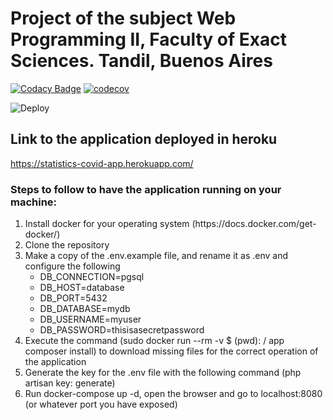 # Project of the subject Web Programming II, Faculty of Exact Sciences. Tandil, Buenos Aires

[![Codacy Badge](https://api.codacy.com/project/badge/Grade/60a16024fe4c44d78a764c0e4f8a9afd)](https://app.codacy.com/gh/espindola-lucas/estadisticas-covid?utm_source=github.com&utm_medium=referral&utm_content=espindola-lucas/estadisticas-covid&utm_campaign=Badge_Grade)
[![codecov](https://codecov.io/gh/espindola-lucas/estadisticas-covid/branch/master/graph/badge.svg)](https://codecov.io/gh/espindola-lucas/estadisticas-covid)
<!-- ![Static Code Analysis](https://github.com/espindola-lucas/estadisticas-covid/workflows/Static%20Code%20Analysis/badge.svg)
![Dusk Tests](https://github.com/espindola-lucas/estadisticas-covid/workflows/Dusk%20Tests/badge.svg)
![Laravel](https://github.com/espindola-lucas/estadisticas-covid/workflows/Laravel/badge.svg) -->
![Deploy](https://github.com/espindola-lucas/estadisticas-covid/workflows/Deploy/badge.svg)
<object data="https://supershields.io/1234567890abcdef0011" height="30px"></object>

<h2>Link to the application deployed in heroku</h2>

https://statistics-covid-app.herokuapp.com/

<h3>Steps to follow to have the application running on your machine:</h3>
    <ol>
        <li>
            Install docker for your operating system (https://docs.docker.com/get-docker/)        
        </li>
        <li>
            Clone the repository
        </li>
        <li>
            Make a copy of the .env.example file, and rename it as .env and configure the following
        <ul>
            <li> 
                DB_CONNECTION=pgsql 
            </li>
            <li> 
                DB_HOST=database 
            </li>
            <li> 
                DB_PORT=5432 
            </li>
            <li> 
                DB_DATABASE=mydb  
            </li>
            <li> 
                DB_USERNAME=myuser 
            </li>
            <li> 
                DB_PASSWORD=thisisasecretpassword
            </li>
          </ul>
        <li>
            Execute the command (sudo docker run --rm -v $ (pwd): / app composer install) to download missing files for the correct operation of the application
        </li>
        <li>
            Generate the key for the .env file with the following command (php artisan key: generate)
        </li>
        <li>
            Run docker-compose up -d, open the browser and go to localhost:8080 (or whatever port you have exposed)
        </li>
    </ol>
